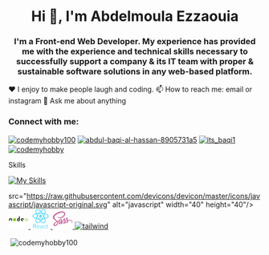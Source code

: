 <h1 align="center">Hi 👋, I'm Abdelmoula Ezzaouia</h1>
<h3 align="center">I'm a Front-end Web Developer. My experience has provided me with the experience and technical skills necessary to successfully support a company & its IT team with proper & sustainable software solutions in any web-based platform.</h3>


♥️ I enjoy to make people laugh and coding.
📫 How to reach me: email or instagram
💬 Ask me about anything
<h3 align="left">Connect with me:</h3>
<p align="left">
<a href="https://codepen.io/codemyhobby100" target="blank"><img align="center" src="https://raw.githubusercontent.com/rahuldkjain/github-profile-readme-generator/master/src/images/icons/Social/codepen.svg" alt="codemyhobby100" height="30" width="40" /></a>
<a href="https://linkedin.com/in/abdul-baqi-al-hassan-8905731a5" target="blank"><img align="center" src="https://raw.githubusercontent.com/rahuldkjain/github-profile-readme-generator/master/src/images/icons/Social/linked-in-alt.svg" alt="abdul-baqi-al-hassan-8905731a5" height="30" width="40" /></a>
<a href="https://instagram.com/its_baqi1" target="blank"><img align="center" src="https://raw.githubusercontent.com/rahuldkjain/github-profile-readme-generator/master/src/images/icons/Social/instagram.svg" alt="its_baqi1" height="30" width="40" /></a>
<a href="https://www.youtube.com/c/codemyhobby" target="blank"><img align="center" src="https://raw.githubusercontent.com/rahuldkjain/github-profile-readme-generator/master/src/images/icons/Social/youtube.svg" alt="codemyhobby" height="30" width="40" /></a>
</p>

Skills 


[![My Skills](https://skillicons.dev/icons?i=html,css,javascript,react,py,nextjs,git,github,flutter,vite,vim)](https://skillicons.dev)

src="https://raw.githubusercontent.com/devicons/devicon/master/icons/javascript/javascript-original.svg" alt="javascript" width="40" height="40"/> </a> <a href="https://nodejs.org" target="_blank" rel="noreferrer"> <img src="https://raw.githubusercontent.com/devicons/devicon/master/icons/nodejs/nodejs-original-wordmark.svg" alt="nodejs" width="40" height="40"/> </a> <a href="https://reactjs.org/" target="_blank" rel="noreferrer"> <img src="https://raw.githubusercontent.com/devicons/devicon/master/icons/react/react-original-wordmark.svg" alt="react" width="40" height="40"/> </a> <a href="https://sass-lang.com" target="_blank" rel="noreferrer"> <img src="https://raw.githubusercontent.com/devicons/devicon/master/icons/sass/sass-original.svg" alt="sass" width="40" height="40"/> </a> <a href="https://tailwindcss.com/" target="_blank" rel="noreferrer"> <img src="https://www.vectorlogo.zone/logos/tailwindcss/tailwindcss-icon.svg" alt="tailwind" width="40" height="40"/> </a> </p>

<p>&nbsp;<img align="center" src="https://github-readme-stats.vercel.app/api?username=codemyhobby100&show_icons=true&locale=en" alt="codemyhobby100" /></p>
<!---




Abdelmoula-ossama-Ezzaouia/Abdelmoula-ossama-Ezzaouia is a ✨ special ✨ repository because its `README.md` (this file) appears on your GitHub profile.
You can click the Preview link to take a look at your changes.
--->
